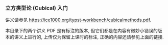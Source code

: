 ### 立方类型论 (Cubical) 入门

讲义请参见 <https://ice1000.org/typst-workbench/cubicalmethods.pdf>.

本目录下的两个讲义 PDF 是有标注的版本, 但它们都是在内容有微妙小错误的版本的讲义上进行的, 上传仅为保留上课时的标注, 正确的内容还请参见上面的链接.
